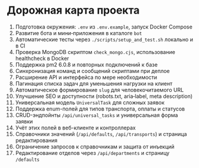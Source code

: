 <!-- Назначение файла: краткий план развития проекта. -->

# Дорожная карта проекта

1. Подготовка окружения: `.env` из `.env.example`, запуск Docker Compose
2. Развитие бота и мини‑приложения в каталоге `bot`
3. Автоматические тесты через `./scripts/setup_and_test.sh` локально и в CI
4. Проверка MongoDB скриптом `check_mongo.cjs`, использование healthcheck в Docker
5. Поддержка pm2 6.0.8 и повторных подключений к базе
6. Синхронизация команд и сообщений скриптами при деплое
7. Расширение API и интерфейса по мере необходимости
8. Пагинация списка задач для уменьшения нагрузки на клиент
9. Автоматическое формирование `slug` для человекочитаемого URL
10. Улучшение SEO и доступности (robots.txt, aria‑label, meta description)
11. Универсальная модель `UniversalTask` для сложных заявок
12. Поддержка enum-полей для типов транспорта, оплаты и статусов
13. CRUD-эндпойнты `/api/universal_tasks` и универсальная форма заявки
14. Учёт этих полей в веб-клиенте и контроллерах
15. Справочники значений (`/api/defaults`, `/api/transports`) и страница редактирования
16. Ограничение запросов к справочникам и защита от инъекций
17. Редактирование отделов через `/api/departments` и страницу `/defaults`

